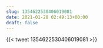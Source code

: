 ```yaml
---
slug: 1354622530406019081
date: 2021-01-28 02:49:13+00:00
draft: false
---
```


{{< tweet 1354622530406019081 >}}
